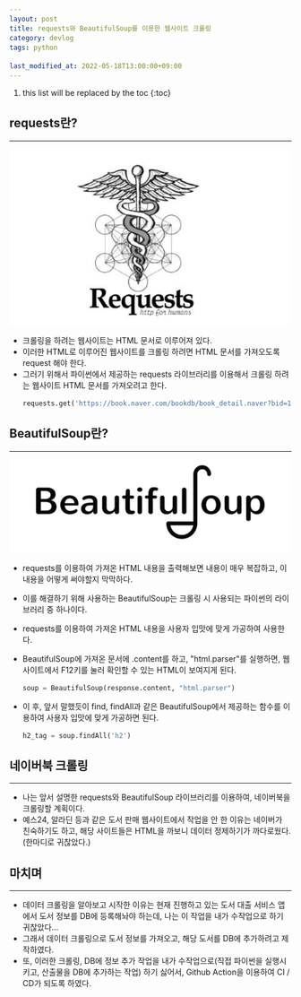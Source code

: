 ```yaml
---
layout: post
title: requests와 BeautifulSoup를 이용한 웹사이트 크롤링
category: devlog
tags: python

last_modified_at: 2022-05-18T13:00:00+09:00
---
```


1. this list will be replaced by the toc
{:toc}

## requests란?
---
<img src="/assets/img/post-img/python/2022-05-18-python-1/requests.jpg" width=500>

+ 크롤링을 하려는 웹사이트는 HTML 문서로 이루어져 있다.
+ 이러한 HTML로 이루어진 웹사이트를 크롤링 하려면 HTML 문서를 가져오도록 request 해야 한다.
+ 그러기 위해서 파이썬에서 제공하는 requests 라이브러리를 이용해서 크롤링 하려는 웹사이트 HTML 문서를 가져오려고 한다.
    ~~~python
    requests.get('https://book.naver.com/bookdb/book_detail.naver?bid=1')
    ~~~

## BeautifulSoup란?
---
<img src="/assets/img/post-img/python/2022-05-18-python-1/bs.png" width=500>

+ requests를 이용하여 가져온 HTML 내용을 출력해보면 내용이 매우 복잡하고, 이 내용을 어떻게 써야할지 막막하다.
+ 이를 해결하기 위해 사용하는 BeautifulSoup는 크롤링 시 사용되는 파이썬의 라이브러리 중 하나이다.
+ requests를 이용하여 가져온 HTML 내용을 사용자 입맛에 맞게 가공하여 사용한다.
+ BeautifulSoup에 가져온 문서에 .content를 하고, "html.parser"를 실행하면, 웹사이트에서 F12키를 눌러 확인할 수 있는 HTML이 보여지게 된다.
    ~~~python
    soup = BeautifulSoup(response.content, "html.parser")
    ~~~



+ 이 후, 앞서 말했듯이 find, findAll과 같은 BeautifulSoup에서 제공하는 함수를 이용하여 사용자 입맛에 맞게 가공하면 된다.
    ~~~python
    h2_tag = soup.findAll('h2')
    ~~~

## 네이버북 크롤링
---
+ 나는 앞서 설명한 requests와 BeautifulSoup 라이브러리를 이용하여, 네이버북을 크롤링할 계획이다.
+ 예스24, 알라딘 등과 같은 도서 판매 웹사이트에서 작업을 안 한 이유는 네이버가 친숙하기도 하고, 해당 사이트들은 HTML을 까보니 데이터 정제하기가 까다로웠다.(한마디로 귀찮았다.)

## 마치며
---
+ 데이터 크롤링을 알아보고 시작한 이유는 현재 진행하고 있는 도서 대출 서비스 앱에서 도서 정보를 DB에 등록해놔야 하는데, 나는 이 작업을 내가 수작업으로 하기 귀찮았다...
+ 그래서 데이터 크롤링으로 도서 정보를 가져오고, 해당 도서를 DB에 추가하려고 제작하였다.
+ 또, 이러한 크롤링, DB에 정보 추가 작업을 내가 수작업으로(직접 파이썬을 실행시키고, 산출물을 DB에 추가하는 작업) 하기 싫어서, Github Action을 이용하여 CI / CD가 되도록 하였다.